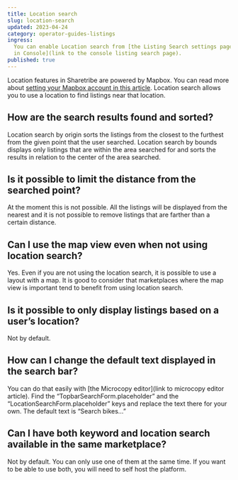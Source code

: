 ```yaml
---
title: Location search
slug: location-search
updated: 2023-04-24
category: operator-guides-listings
ingress:
  You can enable Location search from [the Listing Search settings page
  in Console](link to the console listing search page).
published: true
---
```


Location features in Sharetribe are powered by Mapbox. You can read more
about
[setting your Mapbox account in this article](https://www.sharetribe.com/docs/ftw/how-to-set-up-mapbox-for-ftw/).
Location search allows you to use a location to find listings near that
location.

## How are the search results found and sorted?

Location search by origin sorts the listings from the closest to the
furthest from the given point that the user searched. Location search by
bounds displays only listings that are within the area searched for and
sorts the results in relation to the center of the area searched.

## Is it possible to limit the distance from the searched point?

At the moment this is not possible. All the listings will be displayed
from the nearest and it is not possible to remove listings that are
farther than a certain distance.

## Can I use the map view even when not using location search?

Yes. Even if you are not using the location search, it is possible to
use a layout with a map. It is good to consider that marketplaces where
the map view is important tend to benefit from using location search.

## Is it possible to only display listings based on a user’s location?

Not by default.

## How can I change the default text displayed in the search bar?

You can do that easily with [the Microcopy editor](link to microcopy
editor article). Find the “TopbarSearchForm.placeholder” and the
“LocationSearchForm.placeholder” keys and replace the text there for
your own. The default text is “Search bikes…”

## Can I have both keyword and location search available in the same marketplace?

Not by default. You can only use one of them at the same time. If you
want to be able to use both, you will need to self host the platform.
